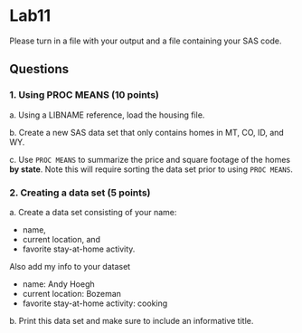 # Lab11

Please turn in a file with your output and a file containing your SAS code.  


## Questions

### 1. Using PROC MEANS (10 points)

a. Using a LIBNAME reference, load the housing file.

b. Create a new SAS data set that only contains homes in MT, CO, ID, and WY.

c. Use `PROC MEANS` to summarize the price and square footage of the homes **by state**. Note this will require sorting the data set prior to using `PROC MEANS`.


### 2. Creating a data set (5 points)

a. Create a data set consisting of your name:
- name,
- current location, and 
- favorite stay-at-home activity.

Also add my info to your dataset
- name: Andy Hoegh
- current location: Bozeman
- favorite stay-at-home activity: cooking

b. Print this data set and make sure to include an informative title.


